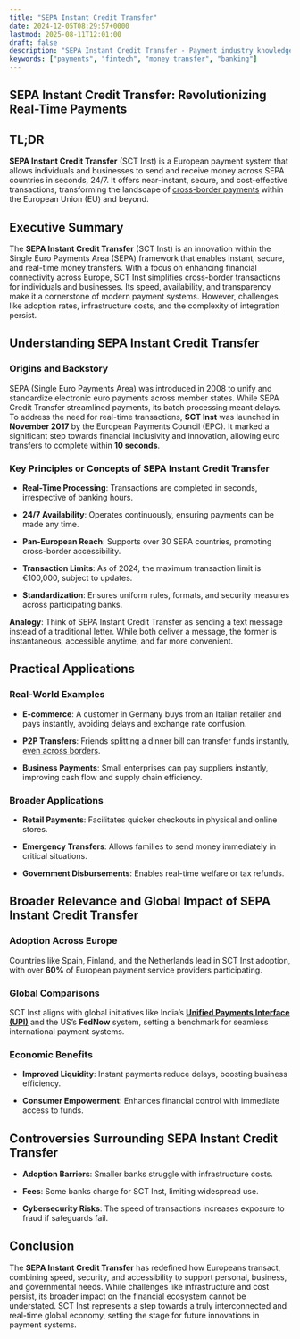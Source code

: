 ```yaml
---
title: "SEPA Instant Credit Transfer"
date: 2024-12-05T08:29:57+0000
lastmod: 2025-08-11T12:01:00
draft: false
description: "SEPA Instant Credit Transfer - Payment industry knowledge and insights"
keywords: ["payments", "fintech", "money transfer", "banking"]
---
```


## SEPA Instant Credit Transfer: Revolutionizing Real-Time Payments

## TL;DR

**SEPA Instant Credit Transfer** (SCT Inst) is a European payment system that allows individuals and businesses to send and receive money across SEPA countries in seconds, 24/7. It offers near-instant, secure, and cost-effective transactions, transforming the landscape of [cross-border payments](https://faisalkhanllc.xyz/resources/payments-wiki/c/cross-border-payments/) within the European Union (EU) and beyond.

## Executive Summary

The **SEPA Instant Credit Transfer** (SCT Inst) is an innovation within the Single Euro Payments Area (SEPA) framework that enables instant, secure, and real-time money transfers. With a focus on enhancing financial connectivity across Europe, SCT Inst simplifies cross-border transactions for individuals and businesses. Its speed, availability, and transparency make it a cornerstone of modern payment systems. However, challenges like adoption rates, infrastructure costs, and the complexity of integration persist.

## Understanding SEPA Instant Credit Transfer

### Origins and Backstory

SEPA (Single Euro Payments Area) was introduced in 2008 to unify and standardize electronic euro payments across member states. While SEPA Credit Transfer streamlined payments, its batch processing meant delays. To address the need for real-time transactions, **SCT Inst** was launched in **November 2017** by the European Payments Council (EPC). It marked a significant step towards financial inclusivity and innovation, allowing euro transfers to complete within **10 seconds**.

### Key Principles or Concepts of SEPA Instant Credit Transfer

- **Real-Time Processing**: Transactions are completed in seconds, irrespective of banking hours.

- **24/7 Availability**: Operates continuously, ensuring payments can be made any time.

- **Pan-European Reach**: Supports over 30 SEPA countries, promoting cross-border accessibility.

- **Transaction Limits**: As of 2024, the maximum transaction limit is €100,000, subject to updates.

- **Standardization**: Ensures uniform rules, formats, and security measures across participating banks.

**Analogy**: Think of SEPA Instant Credit Transfer as sending a text message instead of a traditional letter. While both deliver a message, the former is instantaneous, accessible anytime, and far more convenient.

## Practical Applications

### Real-World Examples

- **E-commerce**: A customer in Germany buys from an Italian retailer and pays instantly, avoiding delays and exchange rate confusion.

- **P2P Transfers**: Friends splitting a dinner bill can transfer funds instantly, [even across borders](https://faisalkhanllc.xyz/resources/payments-wiki/c/cross-border-payments/).

- **Business Payments**: Small enterprises can pay suppliers instantly, improving cash flow and supply chain efficiency.

### Broader Applications

- **Retail Payments**: Facilitates quicker checkouts in physical and online stores.

- **Emergency Transfers**: Allows families to send money immediately in critical situations.

- **Government Disbursements**: Enables real-time welfare or tax refunds.

## Broader Relevance and Global Impact of SEPA Instant Credit Transfer

### Adoption Across Europe

Countries like Spain, Finland, and the Netherlands lead in SCT Inst adoption, with over **60%** of European payment service providers participating.

### Global Comparisons

SCT Inst aligns with global initiatives like India’s **[Unified Payments Interface (UPI)](https://faisalkhanllc.xyz/resources/payments-wiki/u/unified-payments-interface-upi/)** and the US’s **FedNow** system, setting a benchmark for seamless international payment systems.

### Economic Benefits

- **Improved Liquidity**: Instant payments reduce delays, boosting business efficiency.

- **Consumer Empowerment**: Enhances financial control with immediate access to funds.

## Controversies Surrounding SEPA Instant Credit Transfer

- **Adoption Barriers**: Smaller banks struggle with infrastructure costs.

- **Fees**: Some banks charge for SCT Inst, limiting widespread use.

- **Cybersecurity Risks**: The speed of transactions increases exposure to fraud if safeguards fail.

## Conclusion

The **SEPA Instant Credit Transfer** has redefined how Europeans transact, combining speed, security, and accessibility to support personal, business, and governmental needs. While challenges like infrastructure and cost persist, its broader impact on the financial ecosystem cannot be understated. SCT Inst represents a step towards a truly interconnected and real-time global economy, setting the stage for future innovations in payment systems.